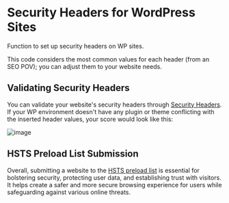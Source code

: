 # Security Headers for WordPress Sites
Function to set up security headers on WP sites.

This code considers the most common values for each header (from an SEO POV); you can adjust them to your website needs.

## Validating Security Headers
You can validate your website's security headers through [Security Headers](https://securityheaders.com/). If your WP environment doesn't have any plugin or theme conflicting with the inserted header values, your score would look like this:

![image](https://github.com/jvpdls/security-headers/assets/32807182/424c6bef-e259-470c-9cad-f659740e8ac5)

## HSTS Preload List Submission
Overall, submitting a website to the [HSTS preload list](https://hstspreload.org/) is essential for bolstering security, protecting user data, and establishing trust with visitors. It helps create a safer and more secure browsing experience for users while safeguarding against various online threats.
